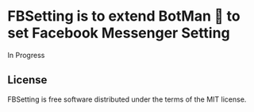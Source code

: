 # FBSetting is to extend BotMan 🤖 to set Facebook Messenger Setting

In Progress

## License

FBSetting is free software distributed under the terms of the MIT license.
